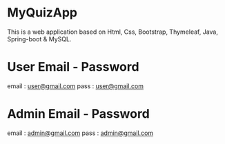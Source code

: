 # MyQuizApp
This is a web application based on Html, Css, Bootstrap, Thymeleaf, Java, Spring-boot &amp; MySQL.


# User Email - Password
email : user@gmail.com
pass : user@gmail.com


# Admin Email - Password
email : admin@gmail.com
pass : admin@gmail.com
